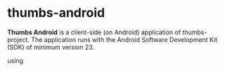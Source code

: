 # thumbs-android
**Thumbs Android** is a client-side (on Android) application of thumbs-project. The application runs with the Android Software Development Kit (SDK) of minimum version 23.



using 
